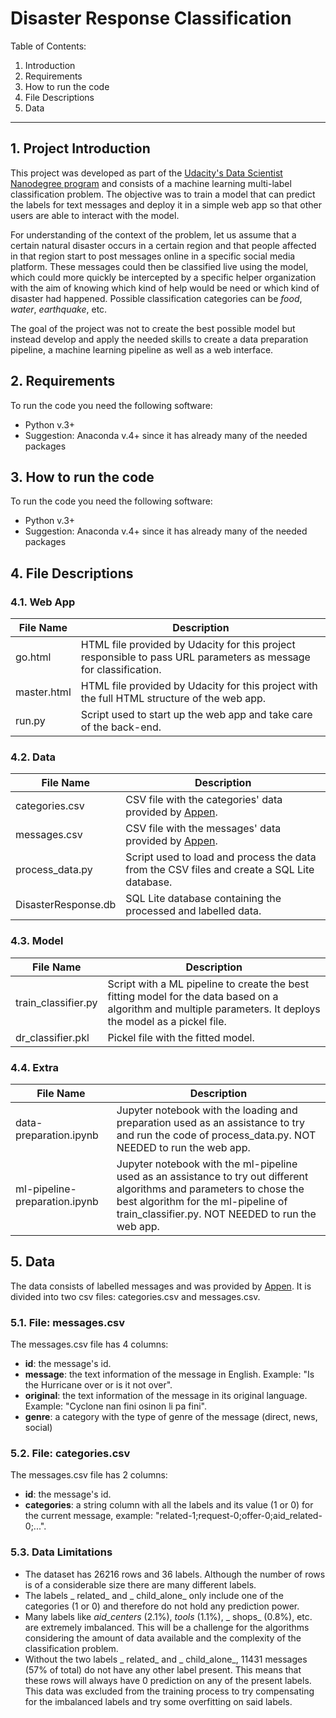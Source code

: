 # Disaster Response Classification
Table of Contents:
1. Introduction
2. Requirements
3. How to run the code
4. File Descriptions
5. Data


---
## 1. Project Introduction
This project was developed as part of the [Udacity's Data Scientist Nanodegree program]( https://www.udacity.com/course/data-scientist-nanodegree--nd025) and consists of a machine learning multi-label classification problem. The objective was to train a model that can predict the labels for text messages and deploy it in a simple web app so that other users are able to interact with the model. 

For understanding of the context of the problem, let us assume that a certain natural disaster occurs in a certain region and that people affected in that region start to post messages online in a specific social media platform. These messages could then be classified live using the model, which could more quickly be intercepted by a specific helper organization with the aim of knowing which kind of help would be need or which kind of disaster had happened. Possible classification categories can be _food_, _water_, _earthquake_, etc.

The goal of the project was not to create the best possible model but instead develop and apply the needed skills to create a data preparation pipeline, a machine learning pipeline as well as a web interface.


## 2. Requirements
To run the code you need the following software:
- Python v.3+
- Suggestion: Anaconda v.4+ since it has already many of the needed packages


## 3. How to run the code
To run the code you need the following software:
- Python v.3+
- Suggestion: Anaconda v.4+ since it has already many of the needed packages


## 4. File Descriptions
### 4.1. Web App
| File Name      | Description |
| ----------- | ----------- |
| go.html      | HTML file provided by Udacity for this project responsible to pass URL parameters as message for classification. |
| master.html    | HTML file provided by Udacity for this project with the full HTML structure of the web app. |
| run.py    | Script used to start up the web app and take care of the back-end. |


### 4.2. Data
| File Name      | Description |
| ----------- | ----------- |
| categories.csv      | CSV file with the categories' data provided by [Appen](https://appen.com/). |
| messages.csv      | CSV file with the messages' data provided by [Appen](https://appen.com/). |
| process_data.py    | Script used to load and process the data from the CSV files and create a SQL Lite database. |
| DisasterResponse.db   | SQL Lite database containing the processed and labelled data. |


### 4.3. Model
| File Name      | Description |
| ----------- | ----------- |
| train_classifier.py      | Script with a ML pipeline to create the best fitting model for the data based on a algorithm and multiple parameters. It deploys the model as a pickel file.|
| dr_classifier.pkl      | Pickel file with the fitted model. |


### 4.4. Extra
| File Name      | Description |
| ----------- | ----------- |
| data-preparation.ipynb      | Jupyter notebook with the loading and preparation used as an assistance to try and run the code of process_data.py. NOT NEEDED to run the web app.|
| ml-pipeline-preparation.ipynb     | Jupyter notebook with the ml-pipeline used as an assistance to try out different algorithms and parameters to chose the best algorithm for the ml-pipeline of train_classifier.py. NOT NEEDED to run the web app. |


## 5. Data
The data consists of labelled messages and was provided by [Appen](https://appen.com/). It is divided into two csv files: categories.csv and messages.csv.

### 5.1. File: messages.csv
The messages.csv file has 4 columns:
- __id__: the message's id.
- __message__: the text information of the message in English. Example: "Is the Hurricane over or is it not over".
- __original__:  the text information of the message in its original language. Example: "Cyclone nan fini osinon li pa fini".
- __genre__: a category with the type of genre of the message (direct, news, social)

### 5.2. File: categories.csv
The messages.csv file has 2 columns:
- __id__: the message's id.
- __categories__: a string column with all the labels and its value (1 or 0) for the current message, example: "related-1;request-0;offer-0;aid_related-0;...".

### 5.3. Data Limitations
- The dataset has 26216 rows and 36 labels. Although the number of rows is of a considerable size there are many different labels.
- The labels _ related_ and _ child_alone_ only include one of the categories (1 or 0) and therefore do not hold any prediction power.
- Many labels like _aid_centers_ (2.1%), _tools_ (1.1%), _ shops_ (0.8%), etc. are extremely imbalanced. This will be a challenge for the algorithms considering the amount of data available and the complexity of the classification problem. 
- Without the two labels _ related_ and _ child_alone_, 11431 messages (57% of total) do not have any other label present. This means that these rows will always have 0 prediction on any of the present labels. This data was excluded from the training process to try compensating for the imbalanced labels and try some overfitting on said labels.
